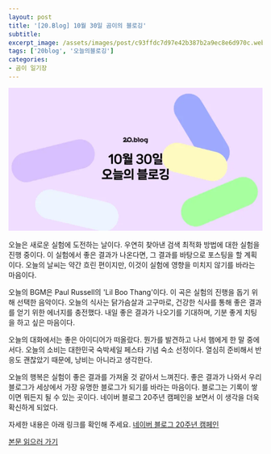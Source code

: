 ```yaml
---
layout: post
title: '[20.Blog] 10월 30일 곰이의 블로깅'
subtitle: 
excerpt_image: /assets/images/post/c93ffdc7d97e42b387b2a9ec8e6d970c.webp
tags: ['20blog', '오늘의블로깅']
categories: 
- 곰이 일기장
---
```


![메인 이미지](/assets/images/post/c93ffdc7d97e42b387b2a9ec8e6d970c.webp)

오늘은 새로운 실험에 도전하는 날이다. 우연히 찾아낸 검색 최적화 방법에 대한 실험을 진행 중이다. 이 실험에서 좋은 결과가 나온다면, 그 결과를 바탕으로 포스팅을 할 계획이다. 오늘의 날씨는 약간 흐린 편이지만, 이것이 실험에 영향을 미치지 않기를 바라는 마음이다.

오늘의 BGM은 Paul Russell의 'Lil Boo Thang'이다. 이 곡은 실험의 진행을 돕기 위해 선택한 음악이다. 오늘의 식사는 닭가슴살과 고구마로, 건강한 식사를 통해 좋은 결과를 얻기 위한 에너지를 충전했다. 내일 좋은 결과가 나오기를 기대하며, 기분 좋게 치팅을 하고 싶은 마음이다.

오늘의 대화에서는 좋은 아이디어가 떠올랐다. 뭔가를 발견하고 나서 햄에게 한 말 중에서다. 오늘의 소비는 대한민국 숙박세일 페스타 기념 숙소 선정이다. 열심히 준비해서 반응도 괜찮았기 때문에, 낭비는 아니라고 생각한다.

오늘의 행복은 실험이 좋은 결과를 가져올 것 같아서 느껴진다. 좋은 결과가 나와서 우리 블로그가 세상에서 가장 유명한 블로그가 되기를 바라는 마음이다. 블로그는 기록이 쌓이면 뭐든지 될 수 있는 곳이다. 네이버 블로그 20주년 캠페인을 보면서 이 생각을 더욱 확신하게 되었다.

자세한 내용은 아래 링크를 확인해 주세요.
[네이버 블로그 20주년 캠페인](https://mkt.naver.com/p1/blog-20th-anniversary)

[본문 읽으러 가기](https://m.blog.naver.com/ham_eaten_jellybear/223251065520)
